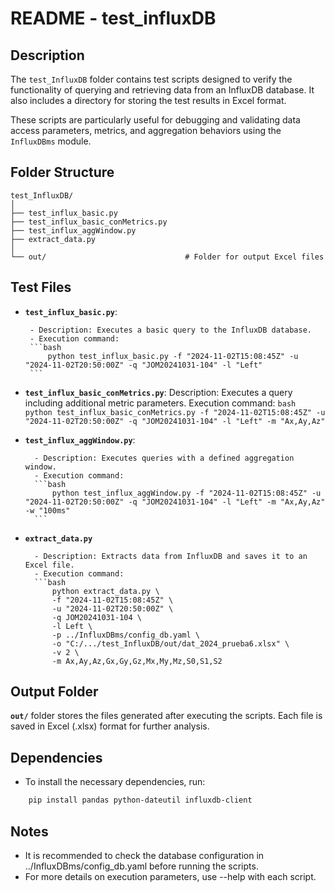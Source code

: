 # README - test_influxDB

## Description

The `test_InfluxDB` folder contains test scripts designed to verify the functionality of querying and retrieving data from an InfluxDB database. It also includes a directory for storing the test results in Excel format.

These scripts are particularly useful for debugging and validating data access parameters, metrics, and aggregation behaviors using the `InfluxDBms` module.


## Folder Structure

```text
test_InfluxDB/
│
├── test_influx_basic.py                
├── test_influx_basic_conMetrics.py    
├── test_influx_aggWindow.py           
├── extract_data.py                    
│
└── out/                               # Folder for output Excel files
```

## Test Files

-  **`test_influx_basic.py`**:

        - Description: Executes a basic query to the InfluxDB database.
        - Execution command:
        ```bash
            python test_influx_basic.py -f "2024-11-02T15:08:45Z" -u "2024-11-02T20:50:00Z" -q "JOM20241031-104" -l "Left"
        ```

- **`test_influx_basic_conMetrics.py`**:
    Description: Executes a query including additional metric parameters.
    Execution command:
        ```bash
            python test_influx_basic_conMetrics.py -f "2024-11-02T15:08:45Z" -u "2024-11-02T20:50:00Z" -q "JOM20241031-104" -l "Left" -m "Ax,Ay,Az"
        ```
- **`test_influx_aggWindow.py`**:

        - Description: Executes queries with a defined aggregation window.
        - Execution command:
        ```bash
            python test_influx_aggWindow.py -f "2024-11-02T15:08:45Z" -u "2024-11-02T20:50:00Z" -q "JOM20241031-104" -l "Left" -m "Ax,Ay,Az" -w "100ms"
        ```

- **`extract_data.py`**

        - Description: Extracts data from InfluxDB and saves it to an Excel file.
        - Execution command:
        ```bash
            python extract_data.py \
            -f "2024-11-02T15:08:45Z" \
            -u "2024-11-02T20:50:00Z" \
            -q JOM20241031-104 \
            -l Left \
            -p ../InfluxDBms/config_db.yaml \
            -o "C:/.../test_InfluxDB/out/dat_2024_prueba6.xlsx" \
            -v 2 \
            -m Ax,Ay,Az,Gx,Gy,Gz,Mx,My,Mz,S0,S1,S2

        

## Output Folder

**`out/`** folder stores the files generated after executing the scripts. Each file is saved in Excel (.xlsx) format for further analysis.

## Dependencies
- To install the necessary dependencies, run:
```bash
    pip install pandas python-dateutil influxdb-client
```

## Notes

- It is recommended to check the database configuration in ../InfluxDBms/config_db.yaml before running the scripts.
- For more details on execution parameters, use --help with each script.